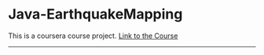 # Java-EarthquakeMapping
This is a coursera course project.
[Link to the Course](https://www.coursera.org/specializations/object-oriented-programming)

---   
